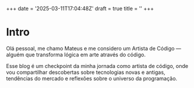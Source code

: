 +++
date = '2025-03-11T17:04:48Z'
draft = true
title = ''
+++



# Intro


Olá pessoal, me chamo Mateus e me considero um Artista de Código — alguém que transforma lógica em arte através do código.

Esse blog é um checkpoint da minha jornada como artista de código, onde vou compartilhar descobertas sobre tecnologias novas e antigas, tendências do mercado e reflexões sobre o universo da programação.
